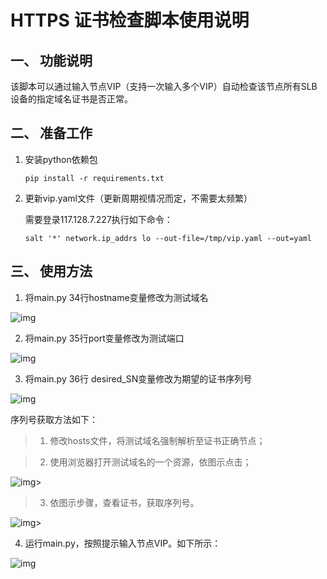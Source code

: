 # **HTTPS 证书检查脚本使用说明**

## **一、** **功能说明**

该脚本可以通过输入节点VIP（支持一次输入多个VIP）自动检查该节点所有SLB设备的指定域名证书是否正常。

## **二、** **准备工作**

1. 安装python依赖包

   ```pip install -r requirements.txt```

2. 更新vip.yaml文件（更新周期视情况而定，不需要太频繁）

   需要登录117.128.7.227执行如下命令：

   ```salt '*' network.ip_addrs lo --out-file=/tmp/vip.yaml --out=yaml```

## **三、** **使用方法**

1. 将main.py 34行hostname变量修改为测试域名

![img](file:////Users/yuzhenliang/Library/Group%20Containers/UBF8T346G9.Office/TemporaryItems/msohtmlclip/clip_image001.png)

2. 将main.py 35行port变量修改为测试端口

![img](file:////Users/yuzhenliang/Library/Group%20Containers/UBF8T346G9.Office/TemporaryItems/msohtmlclip/clip_image002.png)

3. 将main.py 36行 desired_SN变量修改为期望的证书序列号

![img](file:////Users/yuzhenliang/Library/Group%20Containers/UBF8T346G9.Office/TemporaryItems/msohtmlclip/clip_image003.png)

序列号获取方法如下：

> 1. 修改hosts文件，将测试域名强制解析至证书正确节点；

> 2. 使用浏览器打开测试域名的一个资源，依图示点击；

![img](file:////Users/yuzhenliang/Library/Group%20Containers/UBF8T346G9.Office/TemporaryItems/msohtmlclip/clip_image004.png)> 

> 3. 依图示步骤，查看证书，获取序列号。

![img](file:////Users/yuzhenliang/Library/Group%20Containers/UBF8T346G9.Office/TemporaryItems/msohtmlclip/clip_image005.png)>

4. 运行main.py，按照提示输入节点VIP。如下所示：

![img](file:////Users/yuzhenliang/Library/Group%20Containers/UBF8T346G9.Office/TemporaryItems/msohtmlclip/clip_image006.png)
